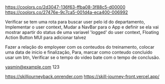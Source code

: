https://coolors.co/2d3047-136f63-ffba08-3f88c5-d00000
https://coolors.co/27476e-9c7ca5-001d4a-eca400-006992

Verificar se tem uma rota para buscar user pelo id do departamento,
Implementar o user context,
Mudar a NavBar para o App e definir se ela vai mostrar apartir do status de uma variavel 'logged' do user context,
Floating Action Button MUI para adicionar talvez


Fazer a relação do employeer com os conteudos do treinamento, colocar uma data de inicio e finalização,
Para, marcar como conteudo concluido usar um btn,
Verificar se o tempo do video bate com o tempo de conclusão.



yasmin@example.com
123

https://skilljourneyback.onrender.com
https://skill-journey-front.vercel.app/